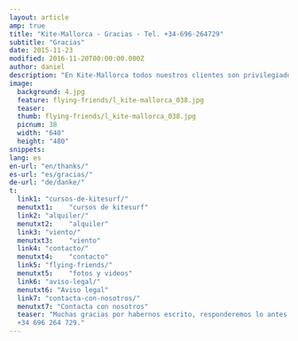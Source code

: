```yaml
---
layout: article
amp: true
title: "Kite-Mallorca - Gracias - Tel. +34-696-264729"
subtitle: "Gracias"
date: 2015-11-23
modified: 2016-11-20T00:00:00.000Z
author: daniel
description: "En Kite-Mallorca todos nuestros clientes son privilegiados. Tu solicitud será tratada a la brevedad posible"
image:
  background: 4.jpg
  feature: flying-friends/l_kite-mallorca_038.jpg
  teaser:
  thumb: flying-friends/l_kite-mallorca_038.jpg
  picnum: 38
  width: "640"
  height: "480"
snippets:
lang: es
en-url: "en/thanks/"
es-url: "es/gracias/"
de-url: "de/danke/"
t:
  link1: "cursos-de-kitesurf/"
  menutxt1:    "cursos de kitesurf"
  link2: "alquiler/"
  menutxt2:    "alquiler"
  link3: "viento/"
  menutxt3:    "viento"
  link4: "contacto/"
  menutxt4:    "contacto"
  link5: "flying-friends/"
  menutxt5:    "fotos y videos"
  link6: "aviso-legal/"
  menutxt6: "Aviso legal"
  link7: "contacta-con-nosotros/"
  menutxt7: "Contacta con nosotros"
  teaser: "Muchas gracias por habernos escrito, responderemos lo antes posible. Si quieres nos puedes llamar tambien:  
  +34 696 264 729."
---
```


